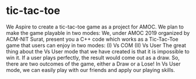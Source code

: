 # tic-tac-toe
We Aspire to create a tic-tac-toe game as a project for AMOC. We plan to make the game playable in two modes:
We, under AMOC 2019 organized by ACM-NIT Surat, present you a C++ code which works as a Tic-Tac-Toe game that users can enjoy in two modes:
(I)	Vs COM
(II)	Vs User
The great thing about the Vs User mode that we have created is that it is impossible to win it. If a user plays perfectly, the result would come out as a draw. So, there are two outcomes of the game, either a Draw or a Lose!
In Vs User mode, we can easily play with our friends and apply our playing skills.
